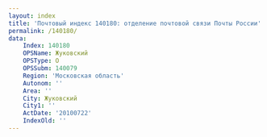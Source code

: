 ```yaml
---
layout: index
title: 'Почтовый индекс 140180: отделение почтовой связи Почты России'
permalink: /140180/
data:
    Index: 140180
    OPSName: Жуковский
    OPSType: О
    OPSSubm: 140079
    Region: 'Московская область'
    Autonom: ''
    Area: ''
    City: Жуковский
    City1: ''
    ActDate: '20100722'
    IndexOld: ''
---
```

